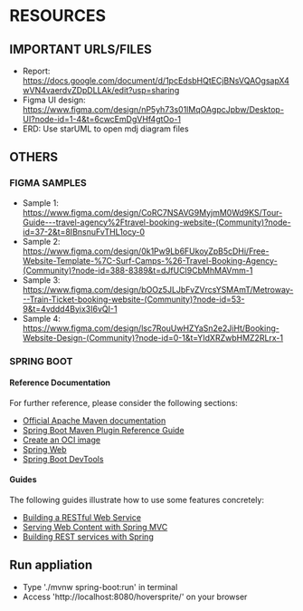 # RESOURCES
## IMPORTANT URLS/FILES
- Report: https://docs.google.com/document/d/1pcEdsbHQtECjBNsVQAOgsapX4wVN4vaerdvZDpDLLAk/edit?usp=sharing
- Figma UI design: https://www.figma.com/design/nP5yh73s01lMqOAgpcJpbw/Desktop-UI?node-id=1-4&t=6cwcEmDgVHf4gtOo-1
- ERD: Use starUML to open mdj diagram files

## OTHERS
### FIGMA SAMPLES
- Sample 1: https://www.figma.com/design/CoRC7NSAVG9MyjmM0Wd9KS/Tour-Guide---travel-agency%2Ftravel-booking-website-(Community)?node-id=37-2&t=8IBnsnuFvTHL1ocy-0
- Sample 2: https://www.figma.com/design/0k1Pw9Lb6FUkoyZpB5cDHi/Free-Website-Template-%7C-Surf-Camps-%26-Travel-Booking-Agency-(Community)?node-id=388-8389&t=dJfUCI9CbMhMAVmm-1
- Sample 3: https://www.figma.com/design/bOOz5JLJbFvZVrcsYSMAmT/Metroway---Train-Ticket-booking-website-(Community)?node-id=53-9&t=4vddd4Byix3I6vQI-1
- Sample 4: https://www.figma.com/design/lsc7RouUwHZYaSn2e2JiHt/Booking-Website-Design-(Community)?node-id=0-1&t=YIdXRZwbHMZ2RLrx-1

### SPRING BOOT
#### Reference Documentation
For further reference, please consider the following sections:

* [Official Apache Maven documentation](https://maven.apache.org/guides/index.html)
* [Spring Boot Maven Plugin Reference Guide](https://docs.spring.io/spring-boot/docs/3.3.1/maven-plugin/reference/html/)
* [Create an OCI image](https://docs.spring.io/spring-boot/docs/3.3.1/maven-plugin/reference/html/#build-image)
* [Spring Web](https://docs.spring.io/spring-boot/docs/3.3.1/reference/htmlsingle/index.html#web)
* [Spring Boot DevTools](https://docs.spring.io/spring-boot/docs/3.3.1/reference/htmlsingle/index.html#using.devtools)

#### Guides
The following guides illustrate how to use some features concretely:

* [Building a RESTful Web Service](https://spring.io/guides/gs/rest-service/)
* [Serving Web Content with Spring MVC](https://spring.io/guides/gs/serving-web-content/)
* [Building REST services with Spring](https://spring.io/guides/tutorials/rest/)

## Run appliation
- Type './mvnw spring-boot:run' in terminal
- Access 'http://localhost:8080/hoversprite/' on your browser
